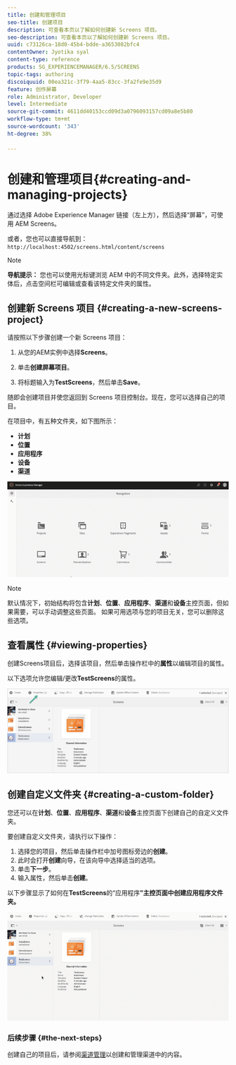 ```yaml
---
title: 创建和管理项目
seo-title: 创建项目
description: 可查看本页以了解如何创建新 Screens 项目。
seo-description: 可查看本页以了解如何创建新 Screens 项目。
uuid: c73126ca-18d0-45b4-bdde-a3653082bfc4
contentOwner: Jyotika syal
content-type: reference
products: SG_EXPERIENCEMANAGER/6.5/SCREENS
topic-tags: authoring
discoiquuid: 00ea321c-3f79-4aa5-83cc-3fa2fe9e35d9
feature: 创作屏幕
role: Administrator, Developer
level: Intermediate
source-git-commit: 4611dd40153ccd09d3a0796093157cd09a8e5b80
workflow-type: tm+mt
source-wordcount: '343'
ht-degree: 38%

---
```



# 创建和管理项目{#creating-and-managing-projects}

通过选择 Adobe Experience Manager 链接（左上方），然后选择“屏幕”，可使用 AEM Screens。

或者，您也可以直接导航到：`http://localhost:4502/screens.html/content/screens`


>[!NOTE]
>**导航提示：**
>您也可以使用光标键浏览 AEM 中的不同文件夹。此外，选择特定实体后，点击空间栏可编辑或查看该特定文件夹的属性。

## 创建新 Screens 项目 {#creating-a-new-screens-project}

请按照以下步骤创建一个新 Screens 项目：

1. 从您的AEM实例中选择&#x200B;**Screens**。

1. 单击&#x200B;**创建屏幕项目**。

1. 将标题输入为&#x200B;**TestScreens**，然后单击&#x200B;**Save**。

随即会创建项目并使您返回到 Screens 项目控制台。现在，您可以选择自己的项目。

在项目中，有五种文件夹，如下图所示：

* **计划**
* **位置**
* **应用程序**
* **设备**
* **渠道**

![player1](assets/create-project.gif)

>[!NOTE]
>
>默认情况下，初始结构将包含&#x200B;**计划**、**位置**、**应用程序**、**渠道**&#x200B;和&#x200B;**设备**&#x200B;主控页面，但如果需要，可以手动调整这些页面。 如果可用选项与您的项目无关，您可以删除这些选项。


## 查看属性 {#viewing-properties}

创建Screens项目后，选择该项目，然后单击操作栏中的&#x200B;**属性**&#x200B;以编辑项目的属性。

以下选项允许您编辑/更改&#x200B;**TestScreens**&#x200B;的属性。

![图像](assets/create-project2.png)


## 创建自定义文件夹 {#creating-a-custom-folder}

您还可以在&#x200B;**计划**、**位置**、**应用程序**、**渠道**&#x200B;和&#x200B;**设备**&#x200B;主控页面下创建自己的自定义文件夹。

要创建自定义文件夹，请执行以下操作：

1. 选择您的项目，然后单击操作栏中加号图标旁边的&#x200B;**创建**。
1. 此时会打开&#x200B;**创建**&#x200B;向导，在该向导中选择适当的选项。
1. 单击&#x200B;**下一步**。
1. 输入属性，然后单击&#x200B;**创建**。

以下步骤显示了如何在&#x200B;**TestScreens**&#x200B;的“应用程序&#x200B;**”主控页面中创建应用程序文件夹。**

![player2-1](assets/create-project3.gif)

### 后续步骤 {#the-next-steps}

创建自己的项目后，请参阅[渠道管理](managing-channels.md)以创建和管理渠道中的内容。

